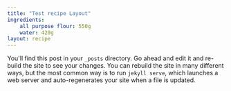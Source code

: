 ```yaml
---
title: "Test recipe Layout"
ingredients:
	all purpose flour: 550g
	water: 420g
layout: recipe
---
```


You'll find this post in your `_posts` directory. Go ahead and edit it and re-build the site to see your changes. You can rebuild the site in many different ways, but the most common way is to run `jekyll serve`, which launches a web server and auto-regenerates your site when a file is updated.
